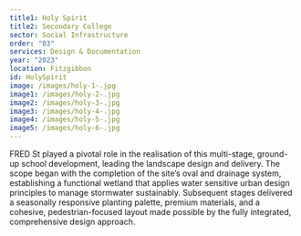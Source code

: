 ```yaml
---
title1: Holy Spirit
title2: Secondary College
sector: Social Infrastructure
order: "03"
services: Design & Documentation
year: "2023"
location: Fitzgibbon
id: HolySpirit
image: /images/holy-1-.jpg
image1: /images/holy-2-.jpg
image2: /images/holy-3-.jpg
image3: /images/holy-4-.jpg
image4: /images/holy-5-.jpg
image5: /images/holy-6-.jpg
---
```

FRED St played a pivotal role in the realisation of this multi-stage, ground-up school development, leading the landscape design and delivery. The scope began with the completion of the site’s oval and drainage system, establishing a functional wetland that applies water sensitive urban design principles to manage stormwater sustainably. Subsequent stages delivered a seasonally responsive planting palette, premium materials, and a cohesive, pedestrian-focused layout made possible by the fully integrated, comprehensive design approach.